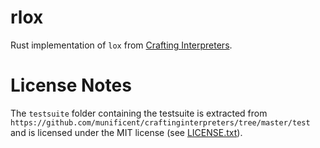 # rlox

Rust implementation of `lox` from [Crafting Interpreters](https://craftinginterpreters.com/contents.html).

# License Notes

The `testsuite` folder containing the testsuite is extracted from `https://github.com/munificent/craftinginterpreters/tree/master/test`
and is licensed under the MIT license (see [LICENSE.txt](testsuite\LICENSE.txt)).
